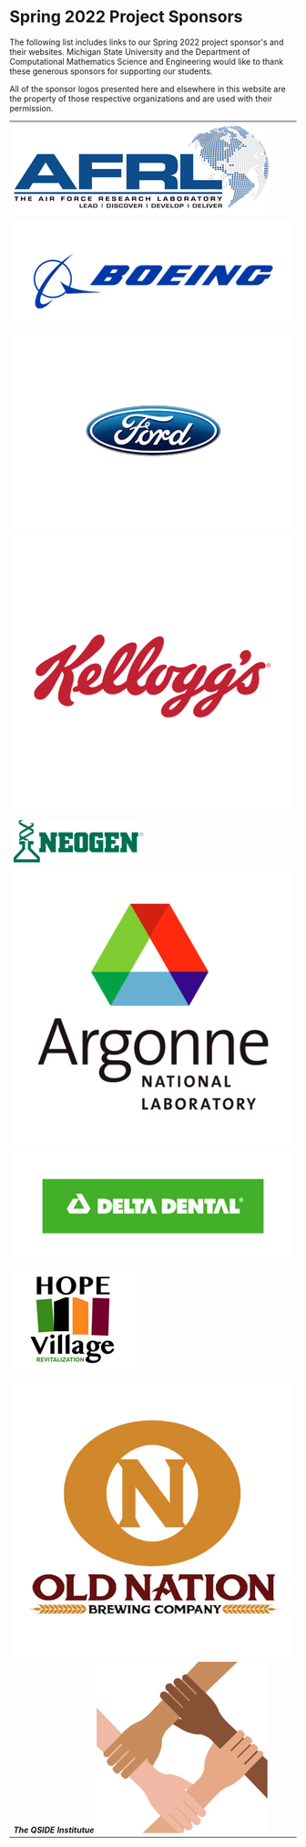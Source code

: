 # Spring 2022 Project Sponsors

The following list includes links to our Spring 2022 project sponsor's and their websites.  Michigan State University and the Department of Computational Mathematics Science and Engineering would like to thank these generous sponsors for supporting our students. 

All of the sponsor logos presented here and elsewhere in this website are the property of those respective organizations and are used with their permission. 

| | 
|:---|
| [![Air Force Research Lab](./assets/img/ARFL.png)](https://www.afrl.af.mil/) |
| [![Boeing Logo](./assets/img/boeing-logo.png)](https://www.boeing.com/innovation/) |
| [![Ford Logo](./assets/img/Ford.png)](https://www.ford.com/)  |
| [![Kellogg's Logo](./assets/img/Kelloggs.png)](https://www.kelloggcompany.com/)  | 
| [![Neogen Logo](./assets/img/Neogen.png)](https://www.neogen.com/)  |
| [![Argon National Lab Logo](./assets/img/Argonne.png)](https://www.anl.gov/)  | 
| [![Delta Dental Logo](./assets/img/Delta_Dental.png)](https://www.deltadentalmi.com/)  |
| [![Hope Village Logo](./assets/img/HopeVillage.png)](https://hopevillagecdc.org/)  | 
| [![Old Nation Logo](./assets/img/Old_nation.png)](https://oldnationbrewing.com/)  | 
| **_The QSIDE Institutue_** [![QSIDE Institute Logo](./assets/img/QSIDE.png)](https://qsideinstitute.org/)  | 

